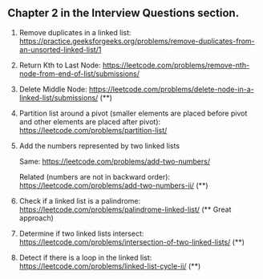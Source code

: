 ## Chapter 2 in the Interview Questions section.

1. Remove duplicates in a linked list: https://practice.geeksforgeeks.org/problems/remove-duplicates-from-an-unsorted-linked-list/1

2. Return Kth to Last Node: https://leetcode.com/problems/remove-nth-node-from-end-of-list/submissions/

3. Delete Middle Node: https://leetcode.com/problems/delete-node-in-a-linked-list/submissions/ (**)

4. Partition list around a pivot (smaller elements are placed before pivot and other elements are placed after pivot): https://leetcode.com/problems/partition-list/

5. Add the numbers represented by two linked lists

      Same: https://leetcode.com/problems/add-two-numbers/
      
      Related (numbers are not in backward order): https://leetcode.com/problems/add-two-numbers-ii/ (**)

6. Check if a linked list is a palindrome: https://leetcode.com/problems/palindrome-linked-list/ (** Great approach)

7. Determine if two linked lists intersect: https://leetcode.com/problems/intersection-of-two-linked-lists/ (**)

8. Detect if there is a loop in the linked list: https://leetcode.com/problems/linked-list-cycle-ii/ (**)
